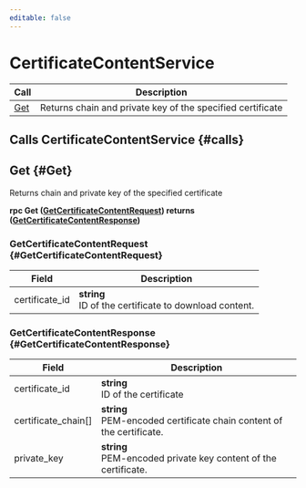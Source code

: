 ```yaml
---
editable: false
---
```


# CertificateContentService



| Call | Description |
| --- | --- |
| [Get](#Get) | Returns chain and private key of the specified certificate |

## Calls CertificateContentService {#calls}

## Get {#Get}

Returns chain and private key of the specified certificate

**rpc Get ([GetCertificateContentRequest](#GetCertificateContentRequest)) returns ([GetCertificateContentResponse](#GetCertificateContentResponse))**

### GetCertificateContentRequest {#GetCertificateContentRequest}

Field | Description
--- | ---
certificate_id | **string**<br>ID of the certificate to download content. 


### GetCertificateContentResponse {#GetCertificateContentResponse}

Field | Description
--- | ---
certificate_id | **string**<br>ID of the certificate 
certificate_chain[] | **string**<br>PEM-encoded certificate chain content of the certificate. 
private_key | **string**<br>PEM-encoded private key content of the certificate. 


